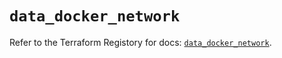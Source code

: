 # `data_docker_network`

Refer to the Terraform Registory for docs: [`data_docker_network`](https://registry.terraform.io/providers/kreuzwerker/docker/3.0.2/docs/data-sources/network).
